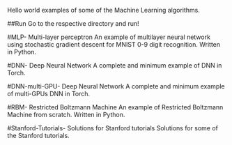 Hello world examples of some of the Machine Learning algorithms.

##Run
Go to the respective directory and run!

#MLP- Multi-layer perceptron
An example of multilayer neural network using stochastic gradient descent for MNIST 0-9 digit recognition. Written in Python.

#DNN- Deep Neural Network
A complete and minimum example of DNN in Torch.

#DNN-multi-GPU- Deep Neural Network
A complete and minimum example of multi-GPUs DNN in Torch.

#RBM- Restricted Boltzmann Machine
An example of Restricted Boltzmann Machine from scratch. Written in Python.

#Stanford-Tutorials- Solutions for Stanford tutorials
Solutions for some of the Stanford tutorials.
